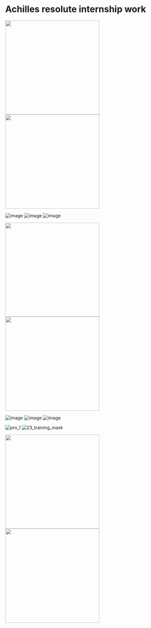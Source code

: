 # Achilles resolute internship work

 <img width="300" height="300" src="https://user-images.githubusercontent.com/33135767/92498070-cadef380-f217-11ea-9ab2-190068a9cab6.png"> <img width="300" height="300" src="https://user-images.githubusercontent.com/33135767/92503186-8571f480-f21e-11ea-8d4e-f41071e8ac43.png">
                                                                                                                                           


![image](https://user-images.githubusercontent.com/33135767/92499030-03cb9800-f219-11ea-9a7c-976b836a1de6.png)
![image](https://user-images.githubusercontent.com/33135767/92499064-0e862d00-f219-11ea-88f9-ec72f654bc57.png)
![image](https://user-images.githubusercontent.com/33135767/92499107-19d95880-f219-11ea-9ee0-9994645baa3d.png)


<img width="300" height="300" src="https://user-images.githubusercontent.com/33135767/92504727-ab989400-f220-11ea-9207-5f1dfb7e0ad9.png"> <img width="300" height="300" src="https://user-images.githubusercontent.com/33135767/92501002-9a995400-f21b-11ea-82c9-adf5076ec593.png"> 


![image](https://user-images.githubusercontent.com/33135767/92499374-6b81e300-f219-11ea-80b8-624a8c145cb2.png)
![image](https://user-images.githubusercontent.com/33135767/92499438-7b99c280-f219-11ea-88c2-e90980192234.png)
![image](https://user-images.githubusercontent.com/33135767/92499472-88b6b180-f219-11ea-83b0-48e981d7b35b.png)




![pro_1](https://user-images.githubusercontent.com/33135767/92504034-b69ef480-f21f-11ea-8a48-3b4b0e87a28d.png)
![23_training_mask](https://user-images.githubusercontent.com/33135767/92504076-c1598980-f21f-11ea-9050-efac70728c73.gif)


<img width="300" height="300" src="https://user-images.githubusercontent.com/33135767/92504885-e39fd700-f220-11ea-9f8a-1e02f53d8ea5.png"> <img width="300" height="300" src="https://user-images.githubusercontent.com/33135767/92504303-1eedd600-f220-11ea-89f8-b2cb48011e0a.png"> 





